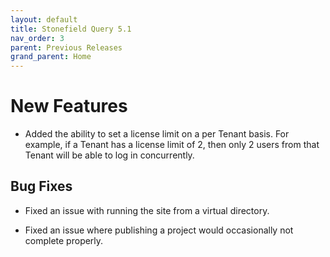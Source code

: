 ```yaml
---
layout: default
title: Stonefield Query 5.1
nav_order: 3
parent: Previous Releases
grand_parent: Home
---
```


# New Features

* Added the ability to set a license limit on a per Tenant basis. For example, if a Tenant has a license limit of 2, then only 2 users from that Tenant will be able to log in concurrently.

## Bug Fixes

* Fixed an issue with running the site from a virtual directory.

* Fixed an issue where publishing a project would occasionally not complete properly. 